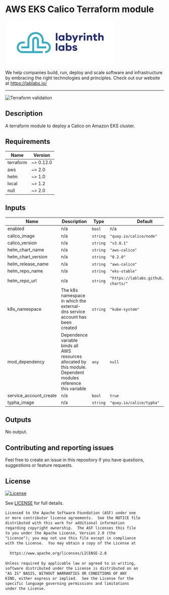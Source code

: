 # AWS EKS Calico Terraform module

[![Labyrinth Labs logo](ll-logo.png)](https://www.lablabs.io)

We help companies build, run, deploy and scale software and infrastructure by embracing the right technologies and principles. Check out our website at https://lablabs.io/

---

![Terraform validation](https://github.com/lablabs/terraform-aws-eks-calico/workflows/Terraform%20validation/badge.svg?branch=master)

## Description

A terraform module to deploy a Calico on Amazon EKS cluster.

<!-- BEGINNING OF PRE-COMMIT-TERRAFORM DOCS HOOK -->
## Requirements

| Name | Version |
|------|---------|
| terraform | ~> 0.12.0 |
| aws | ~> 2.0 |
| helm | ~> 1.0 |
| local | ~> 1.2 |
| null | ~> 2.0 |

## Inputs

| Name | Description | Type | Default | Required |
|------|-------------|------|---------|:--------:|
| enabled | n/a | `bool` | n/a | yes |
| calico\_image | n/a | `string` | `"quay.io/calico/node"` | no |
| calico\_version | n/a | `string` | `"v3.8.1"` | no |
| helm\_chart\_name | n/a | `string` | `"aws-calico"` | no |
| helm\_chart\_version | n/a | `string` | `"0.2.0"` | no |
| helm\_release\_name | n/a | `string` | `"aws-calico"` | no |
| helm\_repo\_name | n/a | `string` | `"eks-stable"` | no |
| helm\_repo\_url | n/a | `string` | `"https://lablabs.github.io/eks-charts/"` | no |
| k8s\_namespace | The k8s namespace in which the external-dns service account has been created | `string` | `"kube-system"` | no |
| mod\_dependency | Dependence variable binds all AWS resources allocated by this module. Dependent modules reference this variable | `any` | `null` | no |
| service\_account\_create | n/a | `bool` | `true` | no |
| typha\_image | n/a | `string` | `"quay.io/calico/typha"` | no |

## Outputs

No output.

<!-- END OF PRE-COMMIT-TERRAFORM DOCS HOOK -->

## Contributing and reporting issues

Feel free to create an issue in this repository if you have questions, suggestions or feature requests.

## License

[![License](https://img.shields.io/badge/License-Apache%202.0-blue.svg)](https://opensource.org/licenses/Apache-2.0)

See [LICENSE](LICENSE) for full details.

    Licensed to the Apache Software Foundation (ASF) under one
    or more contributor license agreements.  See the NOTICE file
    distributed with this work for additional information
    regarding copyright ownership.  The ASF licenses this file
    to you under the Apache License, Version 2.0 (the
    "License"); you may not use this file except in compliance
    with the License.  You may obtain a copy of the License at

      https://www.apache.org/licenses/LICENSE-2.0

    Unless required by applicable law or agreed to in writing,
    software distributed under the License is distributed on an
    "AS IS" BASIS, WITHOUT WARRANTIES OR CONDITIONS OF ANY
    KIND, either express or implied.  See the License for the
    specific language governing permissions and limitations
    under the License.
